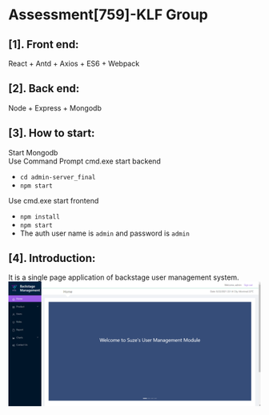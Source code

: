 # Assessment[759]-KLF Group

## [1]. Front end: 
React + Antd + Axios + ES6 + Webpack
## [2]. Back end:
Node + Express + Mongodb
## [3]. How to start:
  Start Mongodb  
  Use Command Prompt cmd.exe start backend
 * `cd admin-server_final` 
 * `npm start`  
 
Use cmd.exe start frontend
 *  `npm install`
 *  `npm start`
 * The auth user name is `admin` and password is `admin`

## [4]. Introduction:
It is a single page application of backstage user management system.   
![image](https://github.com/GreyPencil/Images/blob/main/Homepage.png)

